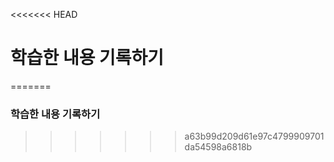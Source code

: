 <<<<<<< HEAD
# 학습한 내용 기록하기







=======
### 학습한 내용 기록하기
>>>>>>> a63b99d209d61e97c4799909701da54598a6818b
